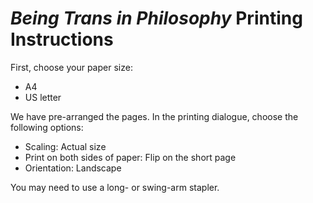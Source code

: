 # *Being Trans in Philosophy* Printing Instructions

First, choose your paper size:

- A4
- US letter

We have pre-arranged the pages. In the printing dialogue, choose the following options:

- Scaling: Actual size
- Print on both sides of paper: Flip on the short page
- Orientation: Landscape

You may need to use a long- or swing-arm stapler.

